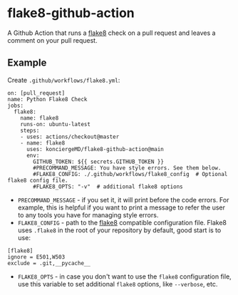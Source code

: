# flake8-github-action
A Github Action that runs a [flake8](https://flake8.pycqa.org/en/latest/index.html) check on a pull request and leaves a comment on your pull request.

## Example

Create `.github/workflows/flake8.yml`:
```
on: [pull_request]
name: Python Flake8 Check
jobs:
  flake8:
    name: flake8
    runs-on: ubuntu-latest
    steps:
    - uses: actions/checkout@master
    - name: flake8
      uses: konciergeMD/flake8-github-action@main
      env:
        GITHUB_TOKEN: ${{ secrets.GITHUB_TOKEN }}
        #PRECOMMAND_MESSAGE: You have style errors. See them below.
        #FLAKE8_CONFIG: ./.github/workflows/flake8_config  # Optional flake8 config file.
        #FLAKE8_OPTS: "-v"  # additional flake8 options
```
* `PRECOMMAND_MESSAGE` - if you set it, it will print before
the code errors. For example, this is helpful if you want to print a message to refer the user
to any tools you have for managing style errors.
* `FLAKE8_CONFIG` - path to the [flake8](https://flake8.pycqa.org/en/latest/user/configuration.html) compatible configuration file. Flake8 uses `.flake8` in
  the root of your repository by default, good start is to use:
```
[flake8]
ignore = E501,W503
exclude = .git,__pycache__
```
* `FLAKE8_OPTS` - in case you don't want to use the `flake8` configuration file, use this variable to set additional `flake8` options, like `--verbose`, etc.

